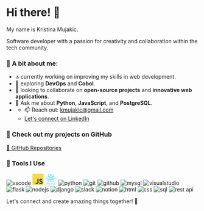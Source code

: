 # Hi there! 👋

My name is Kristina Mujakic.

Software developer with a passion for creativity and collaboration within the tech community.

### 🚀 **A bit about me:**
- 🔝 currently working on improving my skills in web development.
- 🌱 exploring **DevOps** and **Cobol**.
- 👯 looking to collaborate on **open-source projects** and **innovative web applications**.
- 💬 Ask me about **Python**, **JavaScript**, and **PostgreSQL**.
- - :mailbox: Reach out: [kmujakic@gmail.com](mailto:kmujakic@gmail.com)
  - [Let's connect on LinkedIn](https://www.linkedin.com/in/kristinamujakic/)
 

### 🚀 Check out my projects on GitHub  
[🔗 GitHub Repositories](https://github.com/kristinaMujakic?tab=repositories)


### 🔨 Tools I Use

<p align="left">
<img src="https://cdn.jsdelivr.net/gh/devicons/devicon/icons/vscode/vscode-original.svg" alt="vscode" width="30" height="30"/>
<img src="https://raw.githubusercontent.com/devicons/devicon/master/icons/javascript/javascript-original.svg" alt="javascript" width="30" height="30"/>
<img src="https://raw.githubusercontent.com/devicons/devicon/master/icons/react/react-original-wordmark.svg" alt="react" width="30" height="30"/>
<img src="https://cdn.jsdelivr.net/gh/devicons/devicon/icons/python/python-original.svg" alt="python" width="30" height="30"/>
<img src="https://cdn.jsdelivr.net/gh/devicons/devicon/icons/git/git-original.svg" alt="git" width="30" height="30"/>
<img src="https://cdn.jsdelivr.net/gh/devicons/devicon/icons/github/github-original.svg" alt="github" width="30" height="30"/>
<img src="https://cdn.jsdelivr.net/gh/devicons/devicon/icons/mysql/mysql-original-wordmark.svg" alt="mysql" width="30" height="30"/>
<img src="https://cdn.jsdelivr.net/gh/devicons/devicon/icons/visualstudio/visualstudio-plain.svg" alt="visualstudio" width="30" height="30"/>
<img src="https://cdn.jsdelivr.net/gh/devicons/devicon/icons/flask/flask-original.svg" alt="flask" width="30" height="30"/>
<img src="https://cdn.jsdelivr.net/gh/devicons/devicon/icons/nodejs/nodejs-original.svg" alt="nodejs" width="30" height="30"/>
<img src="https://cdn.jsdelivr.net/gh/devicons/devicon/icons/django/django-plain.svg" alt="django" width="30" height="30"/>
<img src="https://cdn.jsdelivr.net/gh/devicons/devicon/icons/slack/slack-original.svg" alt="slack" width="30" height="30"/>
<img src="https://cdn.jsdelivr.net/gh/devicons/devicon/icons/notion/notion-original.svg" alt="notion" width="30" height="30"/>
<img src="https://cdn.jsdelivr.net/gh/devicons/devicon/icons/html5/html5-original.svg" alt="html" width="30" height="30"/>
<img src="https://cdn.jsdelivr.net/gh/devicons/devicon/icons/css3/css3-original.svg" alt="css" width="30" height="30"/>
<img src="https://cdn.jsdelivr.net/gh/devicons/devicon/icons/sqlite/sqlite-original.svg" alt="sql" width="30" height="30"/>
<img src="https://img.icons8.com/ios-filled/50/api-settings.png" alt="rest api" width="30" height="30"/>

</p>

Let's connect and create amazing things together! 🌟

